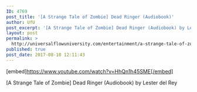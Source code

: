 ```yaml
---
ID: 4769
post_title: '[A Strange Tale of Zombie] Dead Ringer (Audiobook)'
author: UfU
post_excerpt: '[A Strange Tale of Zombie] Dead Ringer (Audiobook) by Lester del Rey'
layout: post
permalink: >
  http://universalflowuniversity.com/entertainment/a-strange-tale-of-zombie-dead-ringer-audiobook/
published: true
post_date: 2017-08-10 12:11:43
---
```

[embed]https://www.youtube.com/watch?v=HhQn1h45SME[/embed]<br>
<p>[A Strange Tale of Zombie] Dead Ringer (Audiobook) by Lester del Rey</p>